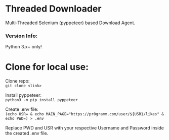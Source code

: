 # Threaded Downloader

Multi-Threaded Selenium (pyppeteer) based Download Agent.

### Version Info:

Python 3.x+ only!

# Clone for local use:

Clone repo:  
`git clone <link>`

Install pyppeteer:  
`python3 -m pip install pyppeteer`  

Create .env file:  
`(echo USR= & echo MAIN_PAGE="https://pr0gramm.com/user/${USR}/likes" & echo PWD=) > .env`

Replace PWD and USR with your respective Username and Password inside the created .env file.